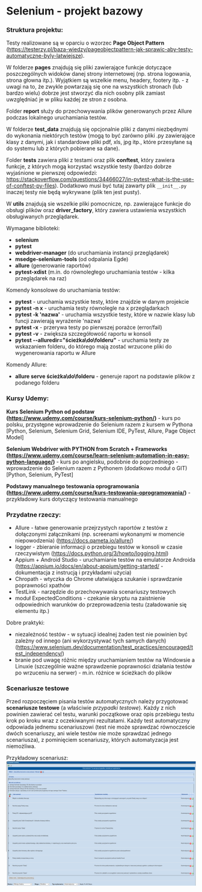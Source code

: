 # Selenium - projekt bazowy

### Struktura projektu:
Testy realizowane są w oparciu o wzorzec **Page Object Pattern** (https://testerzy.pl/baza-wiedzy/pageobjectpattern-jak-sprawic-aby-testy-automatyczne-byly-latwiejsze).

W folderze **pages** znajdują się pliki zawierające funkcje dotyczące poszczególnych widoków danej strony internetowej (np. strona logowania, strona głowna itp.). Wyjątkiem są wszelkie menu, headery, footery itp. - z uwagi na to, że zwykle powtarzają się one na wszystkich stronach (lub bardzo wielu) dobrze jest stworzyć dla nich osobny plik zamiast uwzględniać je w pliku każdej ze stron z osobna.

Folder **report** służy do przechowywania plików generowanych przez Allure podczas lokalnego uruchamiania testów.

W folderze **test_data** znajdują się opcjonalnie pliki z danymi niezbędnymi do wykonania niektórych testów (mogą to być zarówno pliki .py zawierające klasy z danymi, jak i standardowe pliki pdf, xls, jpg itp., które przesyłane są do systemu lub z których pobierane sa dane).

Folder **tests** zawiera pliki z testami oraz plik **conftest**, który zawiera funkcje, z których mogą korzystać wszystkie testy (bardzo dobrze wyjaśnione w pierwszej odpowiedzi: https://stackoverflow.com/questions/34466027/in-pytest-what-is-the-use-of-conftest-py-files). Dodatkowo musi być tutaj zawarty plik `__init__.py` inaczej testy nie będą wykrywane (plik ten jest pusty).

W **utils** znajdują sie wszelkie pliki pomocnicze, np. zawierające funkcje do obsługi plików oraz **driver_factory**, który zawiera ustawienia wszystkich obsługiwanych przeglądarek.

Wymagane biblioteki:
- **selenium**
- **pytest**
- **webdriver-manager**         (do uruchamiania instancji przeglądarek)
- **msedge-selenium-tools**	    (od odpalania Egde)
- **allure**                    (generowanie raportów) 
- **pytest-xdist**              (m.in. do równoległego uruchamiania testów - kilka przeglądarek na raz)

Komendy konsolowe do uruchamiania testów:
- **pytest**                                    - uruchamia wszystkie testy, które znajdzie w danym projekcie 
- **pytest -n x**                               - uruchamia testy równolegle na x przeglądarkach
- **pytest -k 'nazwa'**                         - uruchamia wszystkie testy, które w nazwie klasy lub funcji zawierają wyrażenie 'nazwa'
- **pytest -x**                                 - przerywa testy po pierwszej porażce (error/fail)
- **pytest -v**                                 - zwiększa szczegółowość raportu w konsoli
- **pytest --alluredir="ścieżka\do\folderu"**    - uruchamia testy ze wskazaniem folderu, do którego mają zostać wrzucone pliki do wygenerowania raportu w Allure

Komendy Allure:
- **allure serve ścieżka\do\folderu**           - generuje raport na podstawie plików z podanego folderu

### Kursy Udemy:

**Kurs Selenium Python od podstaw (https://www.udemy.com/course/kurs-selenium-python/)** - kurs po polsku, przystępne wprowadzenie do Selenium razem z kursem w Pythona [Python, Selenium, Selenium Grid, Selenium IDE, PyTest, Allure, Page Object Model]

**Selenium Webdriver with PYTHON from Scratch + Frameworks (https://www.udemy.com/course/learn-selenium-automation-in-easy-python-language/)** - kurs po angielsku, podobnie do poprzedniego - wprowadzenie do Selenium razem z Pythonem (dodatkowo moduł o GIT) [Python, Selenium, PyTest]

**Podstawy manualnego testowania oprogramowania (https://www.udemy.com/course/kurs-testowania-oprogramowania/)** - przykładowy kurs dotyczący testowania manualnego


### Przydatne rzeczy:
- Allure - łatwe generowanie przejrzystych raportów z testów z dołączonymi załącznikami (np. screenami wykonanymi w momencie niepowodzenia) (https://docs.qameta.io/allure/)
- logger - zbieranie informacji o przebiegu testów w konsoli w czasie rzeczywistym (https://docs.python.org/3/howto/logging.html)
- Appium + Android Studio - uruchamianie testów na emulatorze Androida (https://appium.io/docs/en/about-appium/getting-started/ - dokumentacja z instrucją i przykładami użycia)
- Chropath - wtyczka do Chrome ułatwiająca szukanie i sprawdzanie poprawności xpathów
- TestLink - narzędzie do przechowywania scenariuszy testowych
- moduł ExpectedConditions - czekanie skryptu na zaistnienie odpowiednich warunków do przeprowadzenia testu (załadowanie się elementu itp.)

Dobre praktyki:
- niezależność testów - w sytuacji idealnej żaden test nie powinien być zależny od innego (ani wykorzystywać tych samych danych) (https://www.selenium.dev/documentation/test_practices/encouraged/test_independency/)
- branie pod uwagę różnic między uruchamianiem testów na Windowsie a Linuxie (szczególnie ważne sprawdzenie poprawności działania testów po wrzuceniu na serwer) - m.in. różnice w ścieżkach do plików


### Scenariusze testowe 

Przed rozpoczęciem pisania testów automatycznych należy przygotować **scenariusze testowe** (a właściwie *przypadki testowe*). Każdy z nich powinien zawierać cel testu, warunki początkowe oraz opis przebiegu testu krok po kroku wraz z oczekiwanymi rezultatami. Każdy test automatyczny odpowiada jednemu scenariuszowi (test nie może sprawdzać równoczeście dwóch scenariuszy, ani wiele testów nie może sprawdzać jednego scenariusza), z pominięciem scenariuszy, których automatyzacja jest niemożliwa.

Przykładowy scenariusz:
![img.png](img.png)
